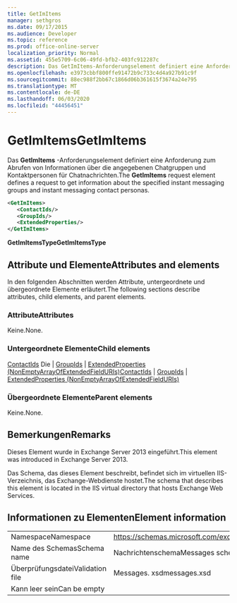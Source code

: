 ```yaml
---
title: GetImItems
manager: sethgros
ms.date: 09/17/2015
ms.audience: Developer
ms.topic: reference
ms.prod: office-online-server
localization_priority: Normal
ms.assetid: 455e5709-6c06-49fd-bfb2-403fc912287c
description: Das GetImItems-Anforderungselement definiert eine Anforderung zum Abrufen von Informationen über die angegebenen Chatgruppen und Kontaktpersonen für Chatnachrichten.
ms.openlocfilehash: e3973cbbf800ffe91472b9c733c4d4a927b91c9f
ms.sourcegitcommit: 88ec988f2bb67c1866d06b361615f3674a24e795
ms.translationtype: MT
ms.contentlocale: de-DE
ms.lasthandoff: 06/03/2020
ms.locfileid: "44456451"
---
```

# <a name="getimitems"></a><span data-ttu-id="6693d-103">GetImItems</span><span class="sxs-lookup"><span data-stu-id="6693d-103">GetImItems</span></span>

<span data-ttu-id="6693d-104">Das **GetImItems** -Anforderungselement definiert eine Anforderung zum Abrufen von Informationen über die angegebenen Chatgruppen und Kontaktpersonen für Chatnachrichten.</span><span class="sxs-lookup"><span data-stu-id="6693d-104">The **GetImItems** request element defines a request to get information about the specified instant messaging groups and instant messaging contact personas.</span></span> 
  
```XML
<GetImItems>
   <ContactIds/>
   <GroupIds/>
   <ExtendedProperties/>
</GetImItems>
```

 <span data-ttu-id="6693d-105">**GetImItemsType**</span><span class="sxs-lookup"><span data-stu-id="6693d-105">**GetImItemsType**</span></span>
## <a name="attributes-and-elements"></a><span data-ttu-id="6693d-106">Attribute und Elemente</span><span class="sxs-lookup"><span data-stu-id="6693d-106">Attributes and elements</span></span>

<span data-ttu-id="6693d-107">In den folgenden Abschnitten werden Attribute, untergeordnete und übergeordnete Elemente erläutert.</span><span class="sxs-lookup"><span data-stu-id="6693d-107">The following sections describe attributes, child elements, and parent elements.</span></span>
  
### <a name="attributes"></a><span data-ttu-id="6693d-108">Attribute</span><span class="sxs-lookup"><span data-stu-id="6693d-108">Attributes</span></span>

<span data-ttu-id="6693d-109">Keine.</span><span class="sxs-lookup"><span data-stu-id="6693d-109">None.</span></span>
  
### <a name="child-elements"></a><span data-ttu-id="6693d-110">Untergeordnete Elemente</span><span class="sxs-lookup"><span data-stu-id="6693d-110">Child elements</span></span>

<span data-ttu-id="6693d-111">[ContactIds](contactids.md) Die  |  [GroupIds](groupids.md)  |  [ExtendedProperties (NonEmptyArrayOfExtendedFieldURIs)](extendedproperties-nonemptyarrayofextendedfielduris.md)</span><span class="sxs-lookup"><span data-stu-id="6693d-111">[ContactIds](contactids.md) | [GroupIds](groupids.md) | [ExtendedProperties (NonEmptyArrayOfExtendedFieldURIs)](extendedproperties-nonemptyarrayofextendedfielduris.md)</span></span>
  
### <a name="parent-elements"></a><span data-ttu-id="6693d-112">Übergeordnete Elemente</span><span class="sxs-lookup"><span data-stu-id="6693d-112">Parent elements</span></span>

<span data-ttu-id="6693d-113">Keine.</span><span class="sxs-lookup"><span data-stu-id="6693d-113">None.</span></span>
  
## <a name="remarks"></a><span data-ttu-id="6693d-114">Bemerkungen</span><span class="sxs-lookup"><span data-stu-id="6693d-114">Remarks</span></span>

<span data-ttu-id="6693d-115">Dieses Element wurde in Exchange Server 2013 eingeführt.</span><span class="sxs-lookup"><span data-stu-id="6693d-115">This element was introduced in Exchange Server 2013.</span></span>
  
<span data-ttu-id="6693d-116">Das Schema, das dieses Element beschreibt, befindet sich im virtuellen IIS-Verzeichnis, das Exchange-Webdienste hostet.</span><span class="sxs-lookup"><span data-stu-id="6693d-116">The schema that describes this element is located in the IIS virtual directory that hosts Exchange Web Services.</span></span>
  
## <a name="element-information"></a><span data-ttu-id="6693d-117">Informationen zu Elementen</span><span class="sxs-lookup"><span data-stu-id="6693d-117">Element information</span></span>

|||
|:-----|:-----|
|<span data-ttu-id="6693d-118">Namespace</span><span class="sxs-lookup"><span data-stu-id="6693d-118">Namespace</span></span>  <br/> |https://schemas.microsoft.com/exchange/services/2006/messages  <br/> |
|<span data-ttu-id="6693d-119">Name des Schemas</span><span class="sxs-lookup"><span data-stu-id="6693d-119">Schema name</span></span>  <br/> |<span data-ttu-id="6693d-120">Nachrichtenschema</span><span class="sxs-lookup"><span data-stu-id="6693d-120">Messages schema</span></span>  <br/> |
|<span data-ttu-id="6693d-121">Überprüfungsdatei</span><span class="sxs-lookup"><span data-stu-id="6693d-121">Validation file</span></span>  <br/> |<span data-ttu-id="6693d-122">Messages. xsd</span><span class="sxs-lookup"><span data-stu-id="6693d-122">messages.xsd</span></span>  <br/> |
|<span data-ttu-id="6693d-123">Kann leer sein</span><span class="sxs-lookup"><span data-stu-id="6693d-123">Can be empty</span></span>  <br/> ||
   

